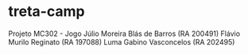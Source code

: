 # treta-camp
Projeto MC302 - Jogo
Júlio Moreira Blás de Barros (RA 200491)
Flávio Murilo Reginato (RA 197088)
Luma Gabino Vasconcelos (RA 202495)
